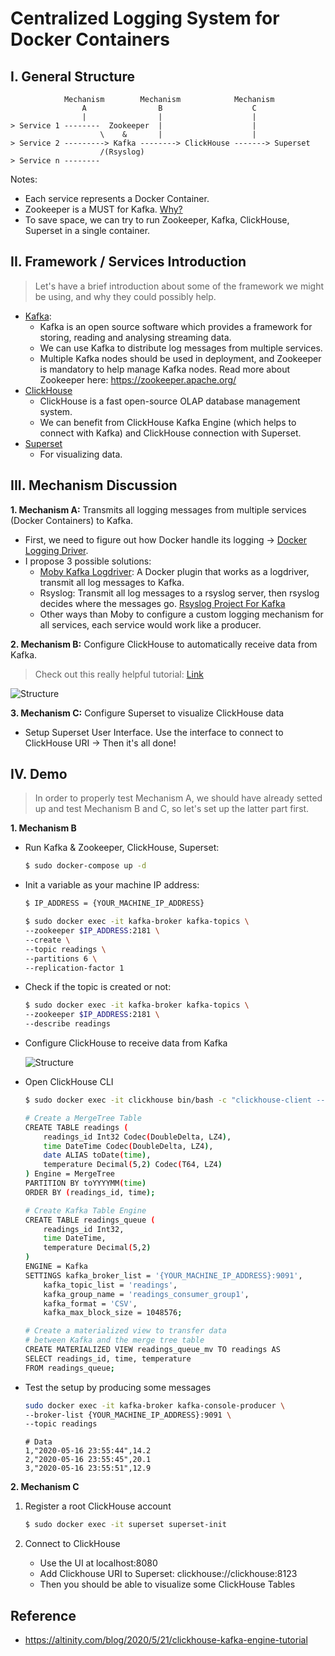 # Centralized Logging System for Docker Containers

## I. General Structure

```
            Mechanism        Mechanism            Mechanism
                A                B                    C
                |                |                    |
> Service 1 --------  Zookeeper  |                    |
                    \    &       |                    |
> Service 2 ---------> Kafka --------> ClickHouse -------> Superset
                    /(Rsyslog)
> Service n --------

```

Notes:

- Each service represents a Docker Container.
- Zookeeper is a MUST for Kafka. [Why?](https://stackoverflow.com/questions/23751708/is-zookeeper-a-must-for-kafka)
- To save space, we can try to run Zookeeper, Kafka, ClickHouse, Superset in a single container.

## II. Framework / Services Introduction

> Let's have a brief introduction about some of the framework we might be using, and why they could possibly help.

- [Kafka](https://kafka.apache.org/):
  - Kafka is an open source software which provides a framework for storing, reading and analysing streaming data.
  - We can use Kafka to distribute log messages from multiple services.
  - Multiple Kafka nodes should be used in deployment, and Zookeeper is mandatory to help manage Kafka nodes. Read more about Zookeeper here: https://zookeeper.apache.org/
- [ClickHouse](https://clickhouse.tech/)
  - ClickHouse is a fast open-source OLAP database management system.
  - We can benefit from ClickHouse Kafka Engine (which helps to connect with Kafka) and ClickHouse connection with Superset.
- [Superset](https://superset.apache.org/)
  - For visualizing data.

## III. Mechanism Discussion

<b>1. Mechanism A:</b> Transmits all logging messages from multiple services (Docker Containers) to Kafka.

- First, we need to figure out how Docker handle its logging -> [Docker Logging Driver](https://docs.docker.com/config/containers/logging/configure/).
- I propose 3 possible solutions:
  - [Moby Kafka Logdriver](https://github.com/MickayG/moby-kafka-logdriver): A Docker plugin that works as a logdriver, transmit all log messages to Kafka.
  - Rsyslog: Transmit all log messages to a rsyslog server, then rsyslog decides where the messages go. [Rsyslog Project For Kafka](https://github.com/JPvRiel/docker-rsyslog)
  - Other ways than Moby to configure a custom logging mechanism for all services, each service would work like a producer.

<b>2. Mechanism B:</b> Configure ClickHouse to automatically receive data from Kafka.

> Check out this really helpful tutorial: [Link](https://altinity.com/blog/2020/5/21/clickhouse-kafka-engine-tutorial)

![Structure](https://altinity.com/wp-content/uploads/2020/07/Screenshotfrom2020-05-1420-53-15.png)

<b>3. Mechanism C:</b> Configure Superset to visualize ClickHouse data

- Setup Superset User Interface. Use the interface to connect to ClickHouse URI -> Then it's all done!

## IV. Demo

> In order to properly test Mechanism A, we should have already setted up and test Mechanism B and C, so let's set up the latter part first.

<b> 1. Mechanism B </b>

- Run Kafka & Zookeeper, ClickHouse, Superset:

  ```bash
  $ sudo docker-compose up -d
  ```

- Init a variable as your machine IP address:

  ```bash
  $ IP_ADDRESS = {YOUR_MACHINE_IP_ADDRESS}
  ```

  ```bash
  $ sudo docker exec -it kafka-broker kafka-topics \
  --zookeeper $IP_ADDRESS:2181 \
  --create \
  --topic readings \
  --partitions 6 \
  --replication-factor 1
  ```

- Check if the topic is created or not:

  ```bash
  $ sudo docker exec -it kafka-broker kafka-topics \
  --zookeeper $IP_ADDRESS:2181 \
  --describe readings
  ```

- Configure ClickHouse to receive data from Kafka

  ![Structure](https://altinity.com/wp-content/uploads/2020/07/Screenshotfrom2020-05-1420-53-15.png)

- Open ClickHouse CLI

  ```bash
  $ sudo docker exec -it clickhouse bin/bash -c "clickhouse-client --multiline"
  ```

  ```bash
  # Create a MergeTree Table
  CREATE TABLE readings (
      readings_id Int32 Codec(DoubleDelta, LZ4),
      time DateTime Codec(DoubleDelta, LZ4),
      date ALIAS toDate(time),
      temperature Decimal(5,2) Codec(T64, LZ4)
  ) Engine = MergeTree
  PARTITION BY toYYYYMM(time)
  ORDER BY (readings_id, time);
  ```

  ```bash
  # Create Kafka Table Engine
  CREATE TABLE readings_queue (
      readings_id Int32,
      time DateTime,
      temperature Decimal(5,2)
  )
  ENGINE = Kafka
  SETTINGS kafka_broker_list = '{YOUR_MACHINE_IP_ADDRESS}:9091',
      kafka_topic_list = 'readings',
      kafka_group_name = 'readings_consumer_group1',
      kafka_format = 'CSV',
      kafka_max_block_size = 1048576;
  ```

  ```bash
  # Create a materialized view to transfer data
  # between Kafka and the merge tree table
  CREATE MATERIALIZED VIEW readings_queue_mv TO readings AS
  SELECT readings_id, time, temperature
  FROM readings_queue;
  ```

- Test the setup by producing some messages

  ```bash
  sudo docker exec -it kafka-broker kafka-console-producer \
  --broker-list {YOUR_MACHINE_IP_ADDRESS}:9091 \
  --topic readings
  ```

  ```
  # Data
  1,"2020-05-16 23:55:44",14.2
  2,"2020-05-16 23:55:45",20.1
  3,"2020-05-16 23:55:51",12.9
  ```

<b> 2. Mechanism C </b>

1. Register a root ClickHouse account

   ```bash
   $ sudo docker exec -it superset superset-init
   ```

2. Connect to ClickHouse

   - Use the UI at localhost:8080
   - Add Clickhouse URI to Superset: clickhouse://clickhouse:8123
   - Then you should be able to visualize some ClickHouse Tables

## Reference

- https://altinity.com/blog/2020/5/21/clickhouse-kafka-engine-tutorial
